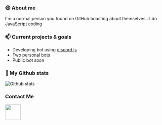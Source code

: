 ### 😄 About me
I'm a normal person you found on GitHub boasting about themselves...I do JavaScript coding

### 📫 Current projects & goals
* Developing bot using [discord.js](https://discordjs.guide/)
* Two personal bots
* Public bot soon

### 🌱 My Github stats
![Github stats](https://github-readme-stats.vercel.app/api?username=UndiedHitler)

### Contact Me
[<img src="https://discord.com/assets/2d20a45d79110dc5bf947137e9d99b66.svg" width="50px" color="black">](dsc.bio/6206)

